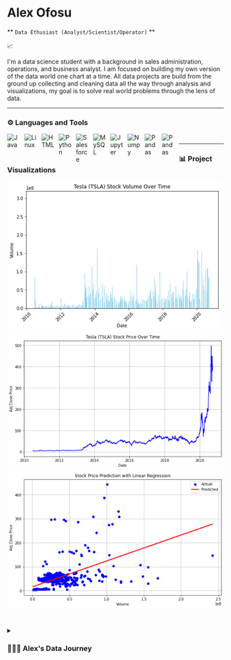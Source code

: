 # Alex Ofosu
** `Data Ethusiast (Analyst/Scientist/Operator)` **

📈


I'm a data science student with a background in sales administration, operations, and business analyst. I am focused on building my own version of the data world one chart at a time. All data projects are build from the ground up collecting and cleaning data all the way through analysis and visualizations, my goal is to solve real world problems through the lens of data. 


---
  
  ### ⚙️ Languages and Tools
  
<img align="left" alt="Java" width="30px" style="padding-right:10px;" src="https://cdn.jsdelivr.net/gh/devicons/devicon/icons/java/java-original.svg"/>
<img align="left" alt="Linux" width="30px" style="padding-right:10px;" src="https://cdn.jsdelivr.net/gh/devicons/devicon/icons/linux/linux-original.svg" />
<img align="left" alt="HTML" width="30px" style="padding-right:10px;" src="https://cdn.jsdelivr.net/gh/devicons/devicon/icons/html5/html5-plain.svg" />
<img align="left" alt="Python" width="30px" style="padding-right:10px;" src="https://cdn.jsdelivr.net/gh/devicons/devicon/icons/python/python-plain.svg" />
<img align="left" alt="Salesforce" width="30px" style="padding-right:10px;" src="https://cdn.jsdelivr.net/gh/devicons/devicon/icons/salesforce/salesforce-original.svg" />
<img align="left" alt="MySQL" width="30px" style="padding-right:10px;" src="https://cdn.jsdelivr.net/gh/devicons/devicon/icons/mysql/mysql-original-wordmark.svg" />
<img align="left" alt="Jupyter" width="30px" style="padding-right:10px;" src="https://cdn.jsdelivr.net/gh/devicons/devicon/icons/jupyter/jupyter-original-wordmark.svg" />
<img align="left" alt="Numpy" width="30px" style="padding-right:10px;" src="https://cdn.jsdelivr.net/gh/devicons/devicon/icons/numpy/numpy-original-wordmark.svg" />
<img align="left" alt="Pandas" width="30px" style="padding-right:10px;" src="https://cdn.jsdelivr.net/gh/devicons/devicon/icons/pandas/pandas-original-wordmark.svg" />
<img align="left" alt="Pandas" width="30px" style="padding-right:10px;" src="https://cdn.jsdelivr.net/gh/devicons/devicon/icons/rstudio/rstudio-plain.svg" />

#

---

### 📊 Project Visualizations


<img src="https://github.com/aofosu2/portfolio/blob/main/Figure%202023-10-04%20193744%20(0).png" />
<img src="https://github.com/aofosu2/portfolio/blob/main/Figure%202023-10-04%20193744%20(2).png" />
<img src="https://github.com/aofosu2/portfolio/blob/main/Figure%202023-10-04%20193744%20(7).png" />


#

<details>
  <summary><h3> 👨🏿‍💻 Alex's Data Journey </h3></summary>
  I started my journey as a young data science student with the drive to learn everything I knew about the world of data - Excel, Salesforce, Tableau roles while teaching myself Python, SQL, and R to develop thr knowledge and thirst for analyzing large datasets in a scalable manner. The combination of this skillset and previous experience has given way to the opportunity to work in data centric roles including sales operations, supporting sales teams by building reports and gui based dashboards along with maintenaing the health of Salesforce and Excel through deduplication, record merging and eliminating null values. My knowledge of the world of Data expanded quickly in the classroom by participating in various projects that exposed me to the Data Science lifecycle. I had hands-on experience using Jupyter Notebooks along with Numpy, Matplotlib, Pandas, and Seaborn for data analysis and visualization. I am ready to implement my skillset to help organizations make better decisions and scale using their data. My past experience in Sales allows me to bring a growth oriented perspective to help your organization make better decisions.
</details>
